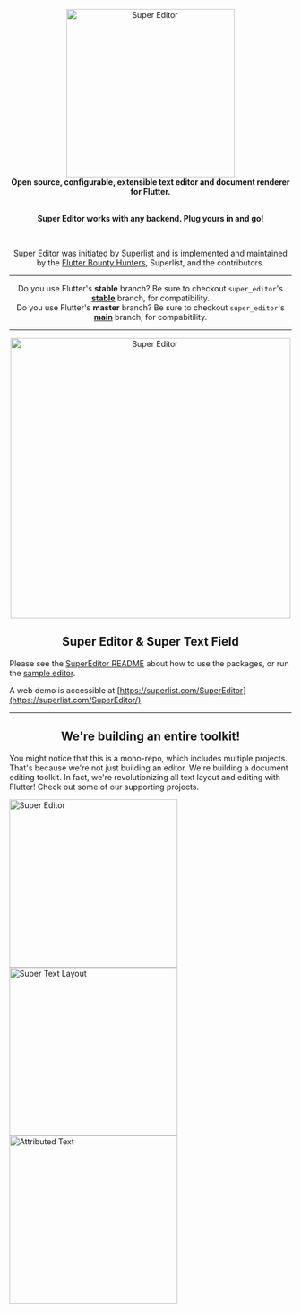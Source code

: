 <p align="center">
  <img src="https://user-images.githubusercontent.com/7259036/170845431-e83699df-5c6c-4e9c-90fc-c12277cc2f48.png" width="300" alt="Super Editor"><br>
  <span><b>Open source, configurable, extensible text editor and document renderer for Flutter.</b></span><br><br>
</p>

<p align="center"><b>Super Editor works with any backend. Plug yours in and go!</b></p><br>

<p align="center">Super Editor was initiated by <a href="https://superlist.com">Superlist</a> and is implemented and maintained by the <a href="https://flutterbountyhunters.com">Flutter Bounty Hunters</a>, Superlist, and the contributors.</p>



<hr>

<p align="center">Do you use Flutter's <b>stable</b> branch? Be sure to checkout <code>super_editor</code>'s <b><a href="https://github.com/superlistapp/super_editor/commits/stable">stable</a></b> branch, for compatibility.<br>Do you use Flutter's <b>master</b> branch? Be sure to checkout <code>super_editor</code>'s <b><a href="https://github.com/superlistapp/super_editor/commits/main">main</a></b> branch, for compabitility.</p>

<hr>

<p align="center"><img src="https://raw.githubusercontent.com/superlistapp/super_editor/main/super_editor/doc/marketing/readme-header.png" width="500" alt="Super Editor"></p>

<h2 align="center">Super Editor & Super Text Field</h2>

Please see the [SuperEditor README](super_editor/README.md) about how to use the packages, or run the [sample editor](super_editor/example/README.md). 

A web demo is accessible at [https://superlist.com/SuperEditor](https://superlist.com/SuperEditor/). 

<hr>

<h2 align="center">We're building an entire toolkit!</h2>
You might notice that this is a mono-repo, which includes multiple projects. That's because we're not just building an editor. We're building a document editing toolkit. In fact, we're revolutionizing all text layout and editing with Flutter! Check out some of our supporting projects.

<p float="left">
  <a href="super_editor/README.md"><img src="https://user-images.githubusercontent.com/7259036/170845431-e83699df-5c6c-4e9c-90fc-c12277cc2f48.png" width="300" alt="Super Editor"></a>
  <a href="super_text_layout/README.md"><img src="https://user-images.githubusercontent.com/7259036/170845454-e7a6e0ec-07f0-4f80-be31-3e5730a72aaf.png" width="300" alt="Super Text Layout"></a>
  <a href="attributed_text/README.md"><img src="https://user-images.githubusercontent.com/7259036/170845473-268655ac-3fec-47c1-86ab-41a1391aa1e0.png" width="300" alt="Attributed Text"></a>
</p>


